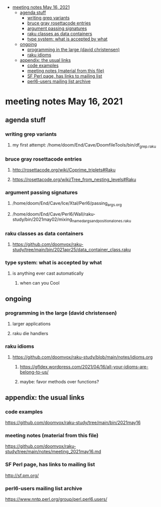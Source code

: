 - [meeting notes May 16, 2021](#orge59ff07)
  - [agenda stuff](#orgfee0f60)
    - [writing grep variants](#orga68236d)
    - [bruce gray rosettacode entries](#org8bc6ac6)
    - [argument passing signatures](#org5e407db)
    - [raku classes as data containers](#org898d794)
    - [type system: what is accepted by what](#org9498e0c)
  - [ongoing](#orgbd5a519)
    - [programming in the large (david christensen)](#org1df42c9)
    - [raku idioms](#org98ed487)
  - [appendix: the usual links](#org823cd9a)
    - [code examples](#org2a8ebc6)
    - [meeting notes (material from this file)](#org3341d41)
    - [SF Perl page, has links to mailing list](#org2812f07)
    - [perl6-users mailing list archive](#orge460504)


<a id="orge59ff07"></a>

# meeting notes May 16, 2021


<a id="orgfee0f60"></a>

## agenda stuff


<a id="orga68236d"></a>

### writing grep variants

1.  my first attempt: /home/doom/End/Cave/DoomfileTools/bin/df<sub>grep.raku</sub>


<a id="org8bc6ac6"></a>

### bruce gray rosettacode entries

1.  <http://rosettacode.org/wiki/Coprime_triplets#Raku>

2.  <https://rosettacode.org/wiki/Tree_from_nesting_levels#Raku>


<a id="org5e407db"></a>

### argument passing signatures

1.  /home/doom/End/Cave/Ice/Xtal/Perl6/passing<sub>args.org</sub>

2.  /home/doom/End/Cave/Perl6/Wall/raku-study/bin/2021may02/mixing<sub>named</sub><sub>args</sub><sub>and</sub><sub>positional</sub><sub>ones.raku</sub>


<a id="org898d794"></a>

### raku classes as data containers

1.  <https://github.com/doomvox/raku-study/tree/main/bin/2021apr25/data_container_class.raku>


<a id="org9498e0c"></a>

### type system: what is accepted by what

1.  is anything ever cast automatically

    1.  when can you Cool


<a id="orgbd5a519"></a>

## ongoing


<a id="org1df42c9"></a>

### programming in the large (david christensen)

1.  larger applications

2.  raku die handlers


<a id="org98ed487"></a>

### raku idioms

1.  <https://github.com/doomvox/raku-study/blob/main/notes/idioms.org>

    1.  <https://gfldex.wordpress.com/2021/04/16/all-your-idioms-are-belong-to-us/>
    
    2.  maybe: favor methods over functions?


<a id="org823cd9a"></a>

## appendix: the usual links


<a id="org2a8ebc6"></a>

### code examples

<https://github.com/doomvox/raku-study/tree/main/bin/2021may16>


<a id="org3341d41"></a>

### meeting notes (material from this file)

<https://github.com/doomvox/raku-study/tree/main/notes/meeting_2021may16.md>


<a id="org2812f07"></a>

### SF Perl page, has links to mailing list

<http://sf.pm.org/>


<a id="orge460504"></a>

### perl6-users mailing list archive

<https://www.nntp.perl.org/group/perl.perl6.users/>
